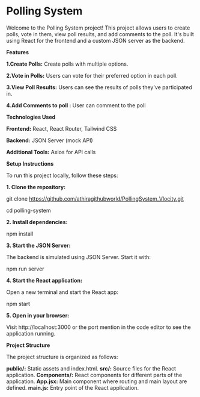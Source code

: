 # Polling System

Welcome to the Polling System project! This project allows users to create polls, vote in them, view poll results, and add comments to the poll. It's built using React for the frontend and a custom JSON server as the backend.

**Features**

**1.Create Polls:** Create polls with multiple options.

**2.Vote in Polls:** Users can vote for their preferred option in each poll.

**3.View Poll Results:** Users can see the results of polls they've participated in.

**4.Add Comments to poll :** User can comment to the poll


**Technologies Used**

**Frontend:** React, React Router, Tailwind CSS

**Backend:** JSON Server (mock API)

**Additional Tools:** Axios for API calls



**Setup Instructions**

To run this project locally, follow these steps:

**1. Clone the repository:**

git clone https://github.com/athiragithubworld/PollingSystem_Vlocity.git

cd polling-system

**2. Install dependencies:**

npm install

**3. Start the JSON Server:**

The backend is simulated using JSON Server. Start it with:

npm run server

**4. Start the React application:**

Open a new terminal and start the React app:

npm start


**5. Open in your browser:**

Visit http://localhost:3000 or the port mention in the code editor to see the application running.


**Project Structure**

The project structure is organized as follows:

**public/:** Static assets and index.html.
**src/:** Source files for the React application.
**Components/:** React components for different parts of the application.
**App.jsx:** Main component where routing and main layout are defined.
**main.js:** Entry point of the React application.
